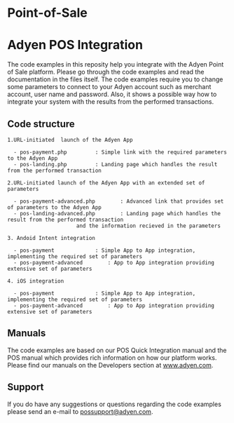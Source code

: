# Point-of-Sale
Adyen POS Integration
==============
The code examples in this reposity help you integrate with the Adyen Point of Sale platform. 
Please go through the code examples and read the documentation in the files itself. 
The code examples require you to change some parameters to connect to your Adyen account 
such as merchant account, user name and password. Also, it shows a possible way how to integrate
your system with the results from the performed transactions. 

## Code structure
```
1.URL-initiated  launch of the Adyen App

  - pos-payment.php			: Simple link with the required parameters to the Adyen App
  - pos-landing.php			: Landing page which handles the result from the performed transaction

2.URL-initiated launch of the Adyen App with an extended set of parameters

  - pos-payment-advanced.php		: Advanced link that provides set of parameters to the Adyen App
  - pos-landing-advanced.php		: Landing page which handles the result from the performed transaction 
					  and the information recieved in the parameters

3. Andoid Intent integration 

  - pos-payment				: Simple App to App integration, implementing the required set of parameters
  - pos-payment-advanced		: App to App integration providing extensive set of parameters

4. iOS integration

  - pos-payment				: Simple App to App integration, implementing the required set of parameters
  - pos-payment-advanced		: App to App integration providing extensive set of parameters

```
## Manuals
The code examples are based on our POS Quick Integration manual and the POS manual which provides rich information on how our platform works. 
Please find our manuals on the Developers section at www.adyen.com. 

## Support
If you do have any suggestions or questions regarding the code examples please send an e-mail to possupport@adyen.com.
